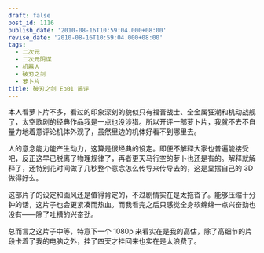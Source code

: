 ```yaml
---
draft: false
post_id: 1116
publish_date: '2010-08-16T10:59:04.000+08:00'
revise_date: '2010-08-16T10:59:04.000+08:00'
tags:
  - 二次元
  - 二次元阴谋
  - 机器人
  - 破刃之剑
  - 萝卜片
title: 破刃之剑 Ep01 简评
---
```


本人看萝卜片不多，看过的印象深刻的貌似只有福音战士、全金属狂潮和机动战舰了，太空歌剧的经典作品我是一点也没涉猎。所以开评一部萝卜片，我就不去不自量力地着意评论机体外观了，虽然里边的机体好看不到哪里去。

人的意念能力能产生动力，这算是很经典的设定。即便不解释大家也普遍能接受吧，反正这早已脱离了物理规律了，再者更天马行空的萝卜也还是有的。解释就解释了，还特别花时间做了几秒整个意念怎么传导来传导去的，这是显摆自己的 3D 做得好么。

这部片子的设定和画风还是值得肯定的，不过剧情实在是太拖沓了。能够压缩十分钟的话，这片子也会更紧凑而热血。而我看完之后只感觉全身软绵绵一点兴奋劲也没有——除了吐槽的兴奋劲。

总而言之这片子中等，特意下一个 1080p 来看实在是我的高估，除了高细节的片段卡着了我的电脑之外，挂了四天才挂回来也实在是太浪费了。
